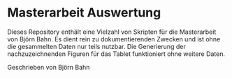 # Masterarbeit Auswertung

Dieses Repository enthält eine Vielzahl von Skripten für die Masterarbeit von Björn Bahn.
Es dient rein zu dokumentierenden Zwecken und ist ohne die gesammelten Daten nur teils nutzbar.
Die Generierung der nachzuzeichnenden Figuren für das Tablet funktioniert ohne weitere Daten.

Geschrieben von Björn Bahn